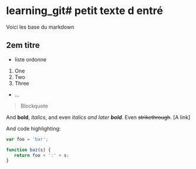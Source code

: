 # learning_git# petit texte d entré 

Voici les base du markdown

## 2em titre

 * liste ordonne
  1. One
  1. Two
  1. Three
 * ...

> Blockquote

And **bold**, *italics*, and even *italics and later **bold***. Even ~~strikethrough~~. [A link]


And code highlighting:

```js
var foo = 'bar';

function baz(s) {
   return foo + ':' + s;
}
```





